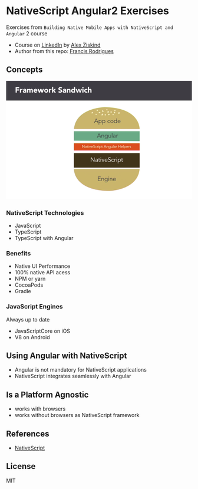 # NativeScript Angular2 Exercises #

Exercises from `Building Native Mobile Apps with NativeScript and Angular` 2 course

- Course on [LinkedIn][1] by [Alex Ziskind][2]
- Author from this repo: [Francis Rodrigues][3]

## Concepts ##


![Framework sandwich](./screenshots/framework-sandwich.png)


### NativeScript Technologies ###

- JavaScript
- TypeScript
- TypeScript with Angular

### Benefits ###

- Native UI Performance
- 100% native API acess
- NPM or yarn
- CocoaPods
- Gradle

### JavaScript Engines ###

Always up to date

- JavaScriptCore on iOS
- V8 on Android

## Using Angular with NativeScript ##

- Angular is not mandatory for NativeScript applications
- NativeScript integrates seamlessly with Angular

## Is a Platform Agnostic ##

- works with browsers
- works without browsers as NativeScript framework

## References ##

- [NativeScript][4]

## License ##

MIT

  [1]: https://www.linkedin.com/learning/building-native-mobile-apps-with-nativescript-and-angular-2
  [2]: https://www.linkedin.com/learning/instructors/alex-ziskind
  [3]: https://github.com/francisrod01
  [4]: https://www.nativescript.org/
